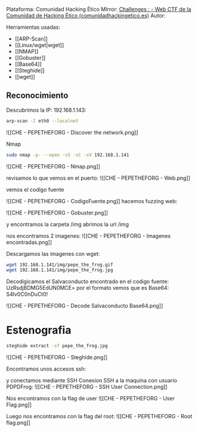 Plataforma: Comunidad Hacking Ético
MIrror: [Challenges : - Web CTF de la Comunidad de Hacking Ético (comunidadhackingetico.es)](https://ctf.comunidadhackingetico.es/challenges)
Autor: 

Herramientas usadas: 
- [[ARP-Scan]]
- [[Linux/wget|wget]]
- [[NMAP]]
- [[Gobuster]]
- [[Base64]]
- [[Steghide]]
- [[wget]]
## Reconocimiento

Descubrimos la IP: 192.168.1.143:
```sh title:"Descruburir la IP"
arp-scan -I eth0 --localnet
```
![[CHE - PEPETHEFORG - Discover the network.png]]

Nmap
```sh title:"Nmap"
sudo nmap -p- --open -sS -sC -sV 192.168.1.141
```

![[CHE - PEPETHEFORG - Nmap.png]]

revisamos lo que vemos en el puerto:
![[CHE - PEPETHEFORG - Web.png]]

vemos el codigo fuente

![[CHE - PEPETHEFORG - CodigoFuente.png]]
hacemos fuzzing web:

![[CHE - PEPETHEFORG - Gobuster.png]]

y encontramos la carpeta /img
abrimos la url /img

nos encontramos 2 imagenes:
![[CHE - PEPETHEFORG - Imagenes encontradas.png]]

Descargamos las imagenes con wget:

```sh title:"Wget"
wget 192.168.1.141/img/pepe_the_frog.gif
wget 192.168.1.141/img/pepe_the_frog.jpg
```


Decodigicamos el Salvaconducto encontrado en el codigo fuente: UzRsdjBDMG5EdUN0MCE=
por el formato vemos que es Base64: S4lv0C0nDuCt0!

![[CHE - PEPETHEFORG - Decode Salvaconducto Base64.png]]
# Estenografia

```sh title:"stepghide"
steghide extract -sf pepe_the_frog.jpg
```

![[CHE - PEPETHEFORG - Steghide.png]]

Encontramos unos accesos ssh:

y conectamos mediante SSH
Conexion SSH a la maquina con usuario PDPDFrog:
![[CHE - PEPETHEFORG - SSH User Connection.png]]

Nos encontramos con la flag de user
![[CHE - PEPETHEFORG - User Flag.png]]

Luego nos encontramos con la flag del root:
![[CHE - PEPETHEFORG - Root flag.png]]